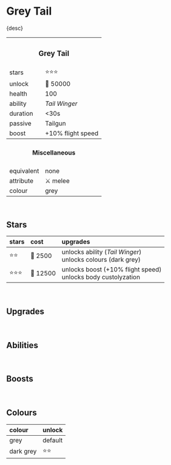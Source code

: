 # Grey Tail

{desc}


<table>
  <tr>
    <th colspan="2"> <h3> Grey Tail </h3> </th>
  </tr>
  <tr>
    <td> stars </td>
    <td> ⭐⭐⭐ </td>
  </tr>
  <tr>
    <td> unlock </td>
    <td> 🔸 50000 </td>
  </tr>
  <tr>
    <td> health </td>
    <td> 100 </td>
  </tr>
  <tr>
    <td> ability </td>
    <td> <em> Tail Winger </em> </td>
  </tr>
  <tr>
    <td> duration </td>
    <td> &lt;30s </td>
  </tr>
  <tr>
    <td> passive </td>
    <td> Tailgun </td>
  </tr>
  <tr>
    <td> boost </td>
    <td> +10% flight speed </td>
  </tr>
  <tr>
    <th colspan="2"> <h4> Miscellaneous </h4> </th>
  </tr>
  <tr>
    <td> equivalent </td>
    <td> none </td>
  </tr>
  <tr>
    <td> attribute </td>
    <td> ⚔️ melee </td>
  </tr>
  <tr>
    <td> colour </td>
    <td> grey </td>
  </tr>
</table>


<br>


## Stars

| stars | cost | upgrades |
| :---- | :--- | :------- |
| ⭐⭐ | 🔸 2500 | unlocks ability (*Tail Winger*) <br> unlocks colours (dark grey) |
| ⭐⭐⭐ | 🔸 12500 | unlocks boost (+10% flight speed) <br> unlocks body custolyzation |


<br>


## Upgrades


<br>


## Abilities


<br>


## Boosts


<br>


## Colours

| colour | unlock |
| :----- | :----- |
| grey | default |
| dark grey | ⭐⭐ |
